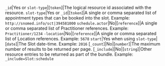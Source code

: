  `_id`|Yes or `slot-type`|[`token`]|The logical resource id associated with the resource.
 `slot-type`|Yes or `_id`|[`token`]|A single or comma separated list of appointment types that can be booked into the slot. Example: `http://snomed.info/sct|394581000`
 `schedule.actor`|No|[`reference`]|A single or comma separated list of Practitioner references. Example: `Practitioner/1234`
 `-location`|No|[`reference`]|A single or comma separated list of Location references. Example: `5678`
 `start`|Yes when using `slot-type`|[`date`]|The Slot date-time. Example: `2016`
 [`_count`]|No|[`number`]|The maximum number of results to be returned per page.
 [`_include`]|No|[`string`]|Other resource entries to be returned as part of the bundle. Example: `_include=Slot:schedule`

